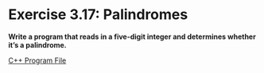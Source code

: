 # Exercise 3.17: Palindromes

**Write a program that reads in a five-digit integer and determines whether it’s a palindrome.**

[C++ Program File](p03_17.cpp)